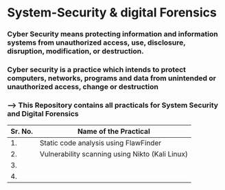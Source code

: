 # System-Security & digital Forensics

### Cyber Security means protecting information and information systems from unauthorized access, use, disclosure, disruption, modification, or destruction.
### Cyber security is a practice which intends to protect computers, networks, programs and data from unintended or unauthorized access, change or destruction


 ### --> This Repository contains all practicals for System Security and Digital Forensics

| Sr. No. | Name of the Practical |
| ------------- | ------------- |
| 1. | Static code analysis using FlawFinder |
| 2. | Vulnerability scanning using Nikto (Kali Linux) |
| 3. | |
| 4. | |
